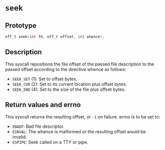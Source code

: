 <!---
seek.md: seek syscall
Copyright (C) 2021 streaksu

This program is free software: you can redistribute it and/or modify
it under the terms of the GNU General Public License as published by
the Free Software Foundation, either version 3 of the License, or
(at your option) any later version.

This program is distributed in the hope that it will be useful,
but WITHOUT ANY WARRANTY; without even the implied warranty of
MERCHANTABILITY or FITNESS FOR A PARTICULAR PURPOSE.  See the
GNU General Public License for more details.

You should have received a copy of the GNU General Public License
along with this program.  If not, see <http://www.gnu.org/licenses/>.
-->

# `seek`

## Prototype

```c
off_t seek(int fd, off_t offset, int whence);
```

## Description

This syscall repositions the file offset of the passed file description
to the passed offset according to the directive whence as follows:

- `SEEK_SET` (1): Set to offset bytes.
- `SEEK_CUR` (2): Set to its current location plus offset bytes.
- `SEEK_END` (4): Set to the size of the file plus offset bytes.

## Return values and errno

This syscall returns the resulting offset, or `-1` on failure.
errno is to be set to:

- `EBADF`: Bad file descriptor.
- `EINVAL`: The whence is malformed or the resulting offset would be invalid.
- `ESPIPE`: Seek called on a TTY or pipe.
